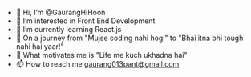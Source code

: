 - 👋 Hi, I’m @GaurangHiHoon
- 👀 I’m interested in Front End Development
- 🌱 I’m currently learning React.js
- 💞️ On a journey from "Mujse coding nahi hogi" to "Bhai itna bhi tough nahi hai yaar!"
- 🌟 What motivates me is "Life me kuch ukhadna hai"
- 📫 How to reach me gaurang013pant@gmail.com

<!---
GaurangHiHoon/GaurangHiHoon is a ✨ special ✨ repository because its `README.md` (this file) appears on your GitHub profile.
You can click the Preview link to take a look at your changes.
--->

